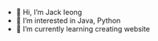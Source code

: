 - 👋 Hi, I’m Jack Ieong
- 👀 I’m interested in Java, Python
- 🌱 I’m currently learning creating website 


<!---
Jack28Ieong/Jack28Ieong is a ✨ special ✨ repository because its `README.md` (this file) appears on your GitHub profile.
You can click the Preview link to take a look at your changes.
--->
